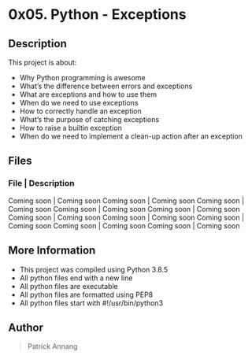 # 0x05. Python - Exceptions

## Description

This project is about:

* Why Python programming is awesome
* What’s the difference between errors and exceptions
* What are exceptions and how to use them
* When do we need to use exceptions
* How to correctly handle an exception
* What’s the purpose of catching exceptions
* How to raise a builtin exception
* When do we need to implement a clean-up action after an exception

## Files

### File | Description
Coming soon | Coming soon
Coming soon | Coming soon
Coming soon | Coming soon
Coming soon | Coming soon
Coming soon | Coming soon
Coming soon | Coming soon
Coming soon | Coming soon
Coming soon | Coming soon
Coming soon | Coming soon
Coming soon | Coming soon

## More Information

* This project was compiled using Python 3.8.5
* All python files end with a new line
* All python files are executable
* All python files are formatted using PEP8
* All python files start with #!/usr/bin/python3

## Author

> Patrick Annang
